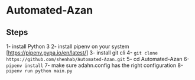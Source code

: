 # Automated-Azan


## Steps

1- install Python 3 
2- install pipenv on your system [https://pipenv.pypa.io/en/latest/]
3- install git cli
4- `git clone https://github.com/shenhab/Automated-Azan.git`
5- cd Automated-Azan
6- `pipenv install`
7- make sure adahn.config has the right configuration
8- `pipenv run python main.py`